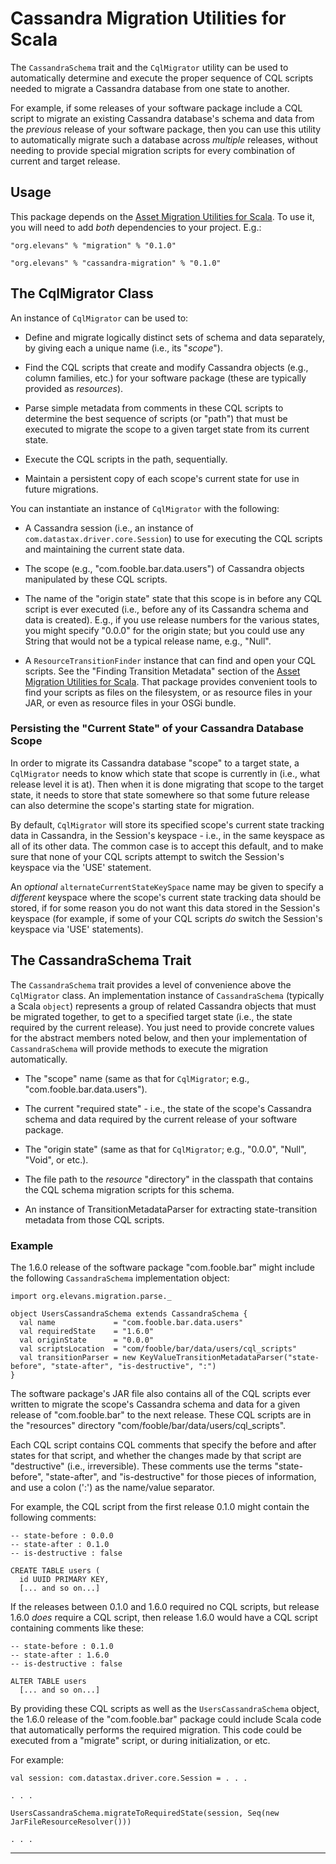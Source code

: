 # Cassandra Migration Utilities for Scala

The `CassandraSchema` trait and the `CqlMigrator` utility can be used to automatically determine and execute the proper sequence of CQL scripts needed to migrate a Cassandra database from one state to another.

For example, if some releases of your software package include a CQL script to migrate an existing Cassandra database's schema and data from the _previous_ release of your software package, then you can use this utility to automatically migrate such a database across _multiple_ releases, without needing to provide special migration scripts for every combination of current and target release.

## Usage

This package depends on the [Asset Migration Utilities for Scala](https://github.com/ericleeevans/migration). To use it, you will need to add _both_ dependencies to your project. E.g.:

~~~
"org.elevans" % "migration" % "0.1.0"

"org.elevans" % "cassandra-migration" % "0.1.0"
~~~

## The CqlMigrator Class

An instance of `CqlMigrator` can be used to:

* Define and migrate logically distinct sets of schema and data separately, by giving each a unique name (i.e., its "_scope_").

* Find the CQL scripts that create and modify Cassandra objects (e.g., column families, etc.) for your software package (these are typically provided as _resources_).

* Parse simple metadata from comments in these CQL scripts to determine the best sequence of scripts (or "path") that must be executed to migrate the
scope to a given target state from its current state.

* Execute the CQL scripts in the path, sequentially.

* Maintain a persistent copy of each scope's current state for use in future migrations.

You can instantiate an instance of `CqlMigrator` with the following:
 
* A Cassandra session (i.e., an instance of `com.datastax.driver.core.Session`) to use for executing the CQL scripts and maintaining the current state data.
 
* The scope (e.g., "com.fooble.bar.data.users") of Cassandra objects manipulated by these CQL scripts.
 
* The name of the "origin state" state that this scope is in before any CQL script is ever executed (i.e., before any of its Cassandra schema and data is created). E.g., if you use release numbers for the various states, you might specify "0.0.0" for the origin state; but you could use any String that would not be a typical release name, e.g., "Null".
 
* A `ResourceTransitionFinder` instance that can find and open your CQL scripts. See the "Finding Transition Metadata" section of the [Asset Migration Utilities for Scala](https://github.com/ericleeevans/migration). That package provides convenient tools to find your scripts as files on the filesystem, or as resource files in your JAR, or even as resource files in your OSGi bundle.


### Persisting the "Current State" of your Cassandra Database Scope

In order to migrate its Cassandra database "scope" to a target state, a `CqlMigrator` needs to know which state that scope is currently in (i.e., what release level it is at). Then when it is done migrating that scope to the target state, it needs to store that state somewhere so that some future release can also determine the scope's starting state for migration.

By default, `CqlMigrator` will store its specified scope's current state tracking data in Cassandra, in the Session's keyspace - i.e., in the same keyspace as all of its other data. 
The common case is to accept this default, and to make sure that none of your CQL scripts attempt to switch the Session's keyspace via the 'USE' statement.

An _optional_ `alternateCurrentStateKeySpace` name may be given to specify a _different_ keyspace where the scope's current state tracking data should be stored, if for some reason you do not want this data stored in the Session's keyspace (for example, if some of your CQL scripts _do_ switch the Session's keyspace via 'USE' statements).


## The CassandraSchema Trait

The `CassandraSchema` trait provides a level of convenience above the `CqlMigrator` class. 
An implementation instance of `CassandraSchema` (typically a Scala `object`) represents a group of related Cassandra objects that must be migrated together, to get to a specified target state (i.e., the state required by the current release).
You just need to provide concrete values for the abstract members noted below, and then your implementation of `CassandraSchema` will provide methods to execute the migration automatically.

* The "scope" name (same as that for `CqlMigrator`; e.g., "com.fooble.bar.data.users").

* The current "required state" - i.e., the state of the scope's Cassandra schema and data required by the current release of your software package.

* The "origin state" (same as that for `CqlMigrator`; e.g., "0.0.0", "Null", "Void", or etc.).

* The file path to the _resource_ "directory" in the classpath that contains the CQL schema migration scripts for this schema.

* An instance of TransitionMetadataParser for extracting state-transition metadata from those CQL scripts.

### Example

The 1.6.0 release of the software package "com.fooble.bar" might include the following `CassandraSchema` implementation object:

~~~
import org.elevans.migration.parse._

object UsersCassandraSchema extends CassandraSchema {
  val name             = "com.fooble.bar.data.users"
  val requiredState    = "1.6.0"
  val originState      = "0.0.0"
  val scriptsLocation  = "com/fooble/bar/data/users/cql_scripts"
  val transitionParser = new KeyValueTransitionMetadataParser("state-before", "state-after", "is-destructive", ":")
}
~~~

The software package's JAR file also contains all of the CQL scripts ever written to migrate the scope's Cassandra schema and data for a given release of "com.fooble.bar" to the next release.
These CQL scripts are in the "resources" directory "com/fooble/bar/data/users/cql_scripts".

Each CQL script contains CQL comments that specify the before and after states for that script, and whether the changes made by that script are "destructive" (i.e., irreversible). 
These comments use the terms "state-before", "state-after", and "is-destructive" for those pieces of information, and use a colon (':') as the name/value separator. 

For example, the CQL script from the first release 0.1.0 might contain the following comments:

~~~
-- state-before : 0.0.0
-- state-after : 0.1.0
-- is-destructive : false

CREATE TABLE users (
  id UUID PRIMARY KEY,
  [... and so on...]
~~~

If the releases between 0.1.0 and 1.6.0 required no CQL scripts, but release 1.6.0 _does_ require a CQL script, then release 1.6.0 would have a CQL script containing comments like these:

~~~
-- state-before : 0.1.0
-- state-after : 1.6.0
-- is-destructive : false

ALTER TABLE users 
  [... and so on...]
~~~

By providing these CQL scripts as well as the `UsersCassandraSchema` object, the 1.6.0 release of the "com.fooble.bar" package could include Scala code that automatically performs the required migration.
This code could be executed from a "migrate" script, or during initialization, or etc.

For example:

~~~
val session: com.datastax.driver.core.Session = . . .

. . .

UsersCassandraSchema.migrateToRequiredState(session, Seq(new JarFileResourceResolver()))

. . .
~~~



---
 